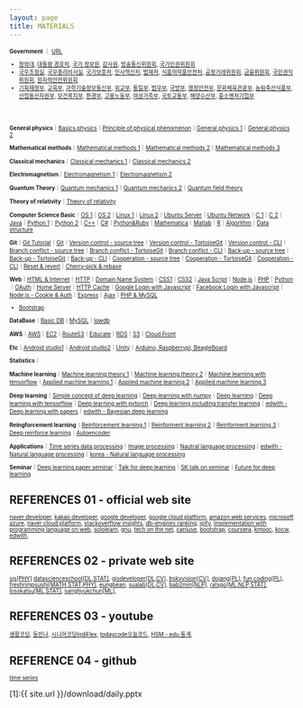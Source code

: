 ```yaml
---
layout: page
title: MATERIALS
---
```


<div style="font-size:70%;">

**Government** ｜ <a href="https://www1.president.go.kr/about/government-organization" target="_blank">URL</a>

- <a href='https://www1.president.go.kr/about/organization' target="_blank">청와대</a>, <a href='http://www.pss.go.kr/site/homepage/menu/viewMenu?menuid=001006007' target="_blank">대통령 경호처</a>,  <a href='https://www.nis.go.kr:4016/main.do' target="_blank">국가 정보원</a>, <a href='http://www.bai.go.kr/bai/html/intro/organ/organizationchart.do?mdex=bai83' target="_blank">감사원</a>, <a href='https://kcc.go.kr/user/organoHR.do?page=A04060100&dc=K06050100' target="_blank">방송통신위원회</a>, <a href='https://www.humanrights.go.kr/site/organ/index?menuid=001005001007' target="_blank">국가인권위원회</a>
- <a href='http://www.opm.go.kr/opm/office/group01.do' target="_blank">국무조정실</a>, <a href='http://www.opm.go.kr/opm/office/group02.do' target="_blank">국무총리비서실</a>, <a href='https://www.mpva.go.kr/mpva/main.do' target="_blank">국가보훈처</a>, <a href='http://www.mpm.go.kr/mpm/about/aboutorg/orgchart/' target="_blank">인사혁신처</a>, <a href='https://www.moleg.go.kr/menu.es?mid=a10705010000' target="_blank">법제처</a>, <a href='https://www.mfds.go.kr/wpge/m_270/de010705l0001.do' target="_blank">식품의약품안전처</a>, <a href='http://www.ftc.go.kr/www/contents.do?key=348' target="_blank">공정거래위원회</a>, <a href='http://www.fsc.go.kr/about/org_list.jsp?menu=7140200' target="_blank">금융위원회</a>, <a href='http://www.acrc.go.kr/acrc/introorgan/H_OrgGuide.do?command=move&menuId=050605' target="_blank">국민권익위원회</a>, <a href='https://www.nssc.go.kr/ko/cms/FR_CON/index.do?MENU_ID=110' target="_blank">원자력안전위원회</a>
- <a href='http://www.moef.go.kr/mi/orgnzt/org.do;jsessionid=drxQZO-70JMhD9NJR9GOKf2g.node30?bbsId=MOSFBBS_000000000097&menuNo=9040100' target="_blank">기획재정부</a>, <a href='https://www.moe.go.kr/sub/info.do?page=0604&m=0604&s=moe' target="_blank">교육부</a>, <a href='https://www.msit.go.kr/web/msipContents/contents.do?mId=MTAzOA==' target="_blank">과학기술정보통신부</a>, <a href='http://www.mofa.go.kr/www/pgm/m_4276/uss/org/orgcht.do?type=list' target="_blank">외교부</a>, <a href='https://www.unikorea.go.kr/unikorea/about/organization/headquarters/' target="_blank">통일부</a>, <a href='http://www.moj.go.kr/moj/265/subview.do' target="_blank">법무부</a>, <a href='http://www.mnd.go.kr/cop/dept/deptInfo2.do?siteId=mnd&id=mnd_060501000000' target="_blank">국방부</a>, <a href='https://www.mois.go.kr/frt/sub/a07/orgranFunction/screen.do' target="_blank">행정안전부</a>, <a href='https://www.mcst.go.kr/kor/s_about/organ/main/mainOrgan.jsp' target="_blank">문화체육관광부</a>, <a href='http://www.mafra.go.kr/mafra/437/subview.do' target="_blank">농림축산식품부</a>, <a href='http://www.motie.go.kr/motie/mi/on/headquarters/organizationUser/headquartersView.do' target="_blank">산업통산자원부</a>, <a href='http://www.mohw.go.kr/react/sg/ssg0101mn.jsp?PAR_MENU_ID=05&MENU_ID=050201' target="_blank">보건복지부</a>, <a href='http://me.go.kr/home/web/index.do?menuId=10427' target="_blank">환경부</a>, <a href='http://www.moel.go.kr/agency/org/ministry/list.do' target="_blank">고용노동부</a>, <a href='http://www.mogef.go.kr/mi/osg/mi_osg_s001.do' target="_blank">여성가족부</a>, <a href='http://www.molit.go.kr/USR/WPGE0201/m_212/DTL.jsp' target="_blank">국토교통부</a>, <a href='http://www.mof.go.kr/content/view.do?menuKey=630&contentKey=6' target="_blank">해양수산부</a>, <a href='https://www.mss.go.kr/site/smba/ex/organchart/organchart_office_org.do' target="_blank">중소벤처기업부</a>



<br><br><br>
**General physics**｜<a href='https://www.youtube.com/channel/UCmgRYMK5d65PbjN8qkjAUBA/playlists' target="_blank">Basics physics</a>｜<a href='https://www.youtube.com/playlist?list=PL9A47564559299240&feature=plcp' target="_blank">Principle of physical phenomenon</a>｜<a href='https://www.youtube.com/playlist?list=PL64B5F3F1CE0810A7&feature=plcp' target="_blank">General physics 1</a>｜<a href='https://www.youtube.com/playlist?list=PL4D242F3BA8DD1153&feature=plcp' target="_blank">General physics 2</a>

**Mathematical methods**｜<a href='https://www.youtube.com/playlist?list=PLF2319B301C23A64D&feature=plpp' target="_blank">Mathematical methods 1</a>｜<a href='https://www.youtube.com/playlist?list=PLSN_PltQeOyhynRBr2oYjq7Ts4c2C3LMH' target="_blank">Mathematical methods 2</a>｜<a href='https://www.youtube.com/playlist?list=PLFD724D6F9BC133E6&feature=plcp' target="_blank">Mathematical methods 3</a>

**Classical mechanics**｜<a href='https://www.youtube.com/playlist?list=PL64B5F3F1CE0810A7&feature=plcp' target="_blank">Classical mechanics 1</a>｜<a href='https://www.youtube.com/playlist?list=PL4D242F3BA8DD1153&feature=plcp' target="_blank">Classical mechanics 2</a>

**Electromagnetism**｜<a href='https://www.youtube.com/playlist?list=PLSN_PltQeOygYMgaiszAPg-_W783IDYqc' target="_blank">Electromagnetism 1</a>｜<a href='https://www.youtube.com/playlist?list=PLSN_PltQeOyhmU0BxXcav7zxfTSB3VcB_' target="_blank">Electromagnetism 2</a>

**Quantum Theory**｜<a href='https://www.youtube.com/playlist?list=PLSN_PltQeOyj8D9X90HncuOrjyNdqp4wD' target="_blank">Quantum mechanics 1</a>｜<a href='https://www.youtube.com/playlist?list=PLSN_PltQeOyhV9W-c7VvhwkTx9LuYqy9l' target="_blank">Quantum mechanics 2</a>｜<a href='https://www.youtube.com/playlist?list=PLSN_PltQeOyj47rUKiSLjpQ_mVrhWAhJ9' target="_blank">Quantum field theory</a>

**Theory of relativity**｜<a href='https://www.youtube.com/playlist?list=PLx9iooiAr6WHa8sHIV1ORPJSj4JFWoF2X' target="_blank">Theory of relativity</a>

**Computer Science Basic**｜<a href="https://www.youtube.com/playlist?list=PLRx0vPvlEmdCpDmUS-azJTey03BE76eI_" target="_blank">OS 1</a>｜<a href="https://www.youtube.com/playlist?list=PLBrGAFAIyf5rby7QylRc6JxU5lzQ9c4tN" target="_blank">OS 2</a>｜<a href='https://www.youtube.com/playlist?list=PLuHgQVnccGMBT57a9dvEtd6OuWpugF9SH' target="_blank">Linux 1</a>｜<a href="https://www.youtube.com/playlist?list=PLq8wAnVUcTFU9zLWK-dHWrvTJ0PF8Y0Sf" target="_blank">Linux 2</a>｜<a href="https://www.youtube.com/playlist?list=PLTJfebMjBKSLO3z11Npf2tNCfXMsHlWBu" target="_blank">Ubuntu Server</a>｜<a href="https://www.youtube.com/playlist?list=PLTJfebMjBKSLoDzWovpLgkBm7L1wR0iMn" target="_blank">Ubuntu Network</a>｜<a href='https://www.youtube.com/playlist?list=PLRx0vPvlEmdDNHeulKC6JM25MmZVS_3nT' target="_blank">C 1</a>｜<a href='https://www.youtube.com/playlist?list=PLa9dKeCAyr7jsbboqbsSnsTIVds0Dl3Ec' target="_blank">C 2</a>｜<a href='https://www.youtube.com/playlist?list=PLRx0vPvlEmdBjfCADjCc41aD4G0bmdl4R' target="_blank">Java</a>｜<a href='https://www.youtube.com/playlist?list=PLGPF8gvWLYyontH0PECIUFFUdvATXWQEL' target="_blank">Python 1</a>｜<a href='https://www.youtube.com/playlist?list=PLa9dKeCAyr7iWPMclcDxbnlTjQ2vjdIDD' target="_blank">Python 2</a>｜<a href='' target="_blank">C++</a>｜<a href='' target="_blank">C#</a>｜<a href='https://www.youtube.com/playlist?list=PLuHgQVnccGMA0lO0qip6Phh6UL73TS0es' target="_blank">Python&Ruby</a>｜<a href='https://www.youtube.com/playlist?list=PLU53e7oUT8pEbDM9pq_KiIjWwH0Y_-h4W' target="_blank">Mathematica</a>｜<a href='' target="_blank">Matlab</a>｜<a href='https://www.youtube.com/playlist?list=PLSEvxm6HLvZnH71B0UEWwEuUjKcAahYaz' target="_blank">R</a>｜<a href='https://www.youtube.com/playlist?list=PLRx0vPvlEmdDHxCvAQS1_6XV4deOwfVrz' target="_blank">Algorithm</a>｜<a href='https://www.youtube.com/playlist?list=PLuHgQVnccGMDsWOOn_P0EmAWB8DArS3Fk' target="_blank">Data structure</a>

**Git**｜<a href='https://www.youtube.com/playlist?list=PLRx0vPvlEmdD5FLIdwTM4mKBgyjv4no81' target="_blank">Git Tutorial</a>｜<a href='https://www.youtube.com/playlist?list=PLuHgQVnccGMCNJESahrVV-uYGMNYK_vMf' target="_blank">Git</a>｜<a href='https://www.youtube.com/playlist?list=PLuHgQVnccGMCejd1l8C8oyZSYQDtkMRAg' target="_blank">Version control - source tree</a>｜<a href='https://www.youtube.com/playlist?list=PLuHgQVnccGMAJNEeZuqT0equeiO19Rnb8' target="_blank">Version control - TortoiseGit</a>｜<a href='https://www.youtube.com/playlist?list=PLuHgQVnccGMATJK16UJ9Fjay0ozrSZKiI' target="_blank">Version control - CLI</a>｜<a href='https://www.youtube.com/playlist?list=PLuHgQVnccGMCWlMygyYg9XjCIjESUbW4b' target="_blank">Branch conflict - source tree</a>｜<a href='https://www.youtube.com/playlist?list=PLuHgQVnccGMDGeVxPyzqs3_Gl-PY8hZu_' target="_blank">Branch conflict - TortoiseGit</a>｜<a href='https://www.youtube.com/playlist?list=PLuHgQVnccGMDU5eAzOz2dZ9KXJF6dkNg3' target="_blank">Branch conflict - CLI</a>｜<a href='https://www.youtube.com/playlist?list=PLuHgQVnccGMDjSIM2YwqKB2NLX2DF98CZ' target="_blank">Back-up - source tree</a>｜<a href='https://www.youtube.com/playlist?list=PLuHgQVnccGMA-hn2E3T7_WVC5iEQ-wotv' target="_blank">Back-up - TortoiseGit</a>｜<a href='https://www.youtube.com/playlist?list=PLuHgQVnccGMBJr3eVXGvYHDvGNcogEy7v' target="_blank">Back-up - CLI</a>｜<a href='https://www.youtube.com/playlist?list=PLuHgQVnccGMCeAdpRidv18VRVS8mqzFdS' target="_blank">Cooperation - source tree</a>｜<a href='https://www.youtube.com/playlist?list=PLuHgQVnccGMD5s1GzHB2FlZKLOUS5TeRp' target="_blank">Cooperation - TortoiseGit</a>｜<a href='https://www.youtube.com/playlist?list=PLuHgQVnccGMA4LgLoH07e7uEbRbi92Dd2' target="_blank">Cooperation - CLI</a>｜<a href='https://www.youtube.com/playlist?list=PLuHgQVnccGMAvTJlPGzizAkyqXfZ9IyY8' target="_blank">Reset & revert</a>｜<a href='https://www.youtube.com/playlist?list=PLuHgQVnccGMAb_nOiego7BqfKTRcXsUrB' target="_blank">Cherry-pick & rebase</a>

**Web**｜<a href='https://www.youtube.com/playlist?list=PLuHgQVnccGMDZP7FJ_ZsUrdCGH68ppvPb' target="_blank">HTML & Internet</a>｜<a href='https://www.youtube.com/playlist?list=PLuHgQVnccGMBd-v_DjNm61EBaDpYZSV1Z' target="_blank">HTTP</a>｜<a href='https://www.youtube.com/playlist?list=PLuHgQVnccGMCI75J-rC8yZSVGZq3gYsFp' target="_blank">Domain Name System</a>｜<a href='https://www.youtube.com/playlist?list=PLuHgQVnccGMAnWgUYiAW2cTzSBywFO75B' target="_blank">CSS1</a>｜<a href='https://www.youtube.com/playlist?list=PLuHgQVnccGMDaVaBmkX0qfB45R_bYrV62' target="_blank">CSS2</a>｜<a href='https://www.youtube.com/playlist?list=PLuHgQVnccGMBB348PWRN0fREzYcYgFybf' target="_blank">Java Script</a>｜<a href='https://www.youtube.com/playlist?list=PLuHgQVnccGMA9QQX5wqj6ThK7t2tsGxjm' target="_blank">Node.js<a>｜<a href='https://www.youtube.com/playlist?list=PLuHgQVnccGMAMMNByX8Bf1BkVrShBhj1I' target="_blank">PHP</a>｜<a href='https://www.youtube.com/playlist?list=PLuHgQVnccGMDMxfZEpLbzHPZUEwObEaZq' target="_blank">Python</a>｜<a href='https://www.youtube.com/playlist?list=PLuHgQVnccGMA4guyznDlykFJh28_R08Q-' target="_blank">OAuth</a>｜<a href='https://www.youtube.com/playlist?list=PLuHgQVnccGMA52uRBmSwqcvtI5IMoFclJ' target="_blank">Home Server</a>｜<a href='https://www.youtube.com/playlist?list=PLuHgQVnccGMAM6VAWEKtaUnvzePCxnUVo' target="_blank">HTTP Cache</a>｜<a href='https://www.youtube.com/playlist?list=PLuHgQVnccGMDIS9KwExvFLTJDGKRDb77R' target="_blank">Google Login with Javascript</a>｜<a href='https://www.youtube.com/playlist?list=PLuHgQVnccGMDCFBNG3boPfI_g_9tleMvA' target="_blank">Facebook Login with Javascript</a>｜<a href='https://www.youtube.com/playlist?list=PLuHgQVnccGMDo8561VLWTZox8Zs3K7K_m' target="_blank">Node.js - Cookie & Auth</a>｜<a href='https://www.youtube.com/playlist?list=PLuHgQVnccGMAGOQu8CBDO9hn-FXFmm4Wp' target="_blank">Express</a>｜<a href='https://www.youtube.com/playlist?list=PLuHgQVnccGMA9-1PvblBehoGg7Pu1lg6q' target="_blank">Ajax</a>｜<a href='https://www.youtube.com/playlist?list=PLuHgQVnccGMA5836CvWfieEQy0T0ov6Jh' target="_blank">PHP & MySQL</a>
- <a href="https://www.youtube.com/playlist?list=PLRx0vPvlEmdAZ-wT8pwVJn5GBp5a5aVGy">Bootstrap</a>
  
**DataBase**｜<a href='https://www.youtube.com/playlist?list=PLuHgQVnccGMBe0848t2_ZUgFNJdanOA_I' target="_blank">Basic DB</a>｜<a href='https://www.youtube.com/playlist?list=PLuHgQVnccGMCgrP_9HL3dAcvdt8qOZxjW' target="_blank">MySQL</a>｜<a href='https://www.youtube.com/playlist?list=PLuHgQVnccGMBy7UdMzqj-YsyaM1Gc7SQT' target="_blank">lowdb</a>

**AWS**｜<a href='https://www.youtube.com/playlist?list=PLuHgQVnccGMDNWIEgnXjaZ3jgbIo5zQGi' target="_blank">AWS</a>｜<a href='https://www.youtube.com/playlist?list=PLuHgQVnccGMC5AYnBg8ffg5utOLwEj4fZ' target="_blank">EC2</a>｜<a href='https://www.youtube.com/playlist?list=PLuHgQVnccGMCas8a4f0uIg5X4uERoG6gb' target="_blank">Route53</a>｜<a href='https://www.youtube.com/playlist?list=PLuHgQVnccGMAp9YSO2J5VBWLJewTPn_0_' target="_blank">Educate</a>｜<a href='https://www.youtube.com/playlist?list=PLuHgQVnccGMBtHZf9Nt1SSlANoRi5cbOw' target="_blank">RDS</a>｜<a href='https://www.youtube.com/playlist?list=PLuHgQVnccGMCFHj64mNZxlbeNWOYUpua4' target="_blank">S3</a>｜<a href='https://www.youtube.com/playlist?list=PLuHgQVnccGMDMQ1my6bVT-BPoo0LvnQMa' target="_blank">Cloud Front</a>

**Etc**｜<a href='https://www.youtube.com/playlist?list=PLRx0vPvlEmdB6sCgj_jubp8KPb1ni0VOC' target="_blank">Android studio1</a>｜<a href='https://www.youtube.com/playlist?list=PLRx0vPvlEmdD862e43ADbvDeGPUZKDuqL' target="_blank">Android studio2</a>｜<a href='https://www.youtube.com/playlist?list=PLRx0vPvlEmdAfwnKLSdcKUCwZHWcv1aVc' target="_blank">Unity</a>｜<a href='https://www.youtube.com/playlist?list=PLf8roV9OYDiHCOrnXIlbrzbeQ0pJsaH8v' target="_blank">Arduino, Raspberrypi, BeagleBoard</a>



**Statistics**｜

**Machine learning**｜<a href='https://www.youtube.com/playlist?list=PLbhbGI_ppZISMV4tAWHlytBqNq1-lb8bz' target="_blank">Machine learning theory 1</a>｜<a href='https://www.youtube.com/playlist?list=PLbhbGI_ppZIRPeAjprW9u9A46IJlGFdLn' target="_blank">Machine learning theory 2</a>｜<a href='https://www.youtube.com/playlist?list=PLRx0vPvlEmdAbnmLH9yh03cw9UQU_o7PO' target="_blank">Machine learning with tensorflow</a>｜<a href='https://www.youtube.com/playlist?list=PLBXuLgInP-5m_vn9ycXHRl7hlsd1huqmS' target="_blank">Applied machine learning 1</a>｜<a href='https://www.youtube.com/playlist?list=PLVNY1HnUlO241gILgQloWAs0xrrkqQfKe' target="_blank">Applied machine learning 2</a>｜<a href='https://www.youtube.com/playlist?list=PL-xmlFOn6TULrmwkXjRCDAas0ixd_NtyK' target="_blank">Applied machine learning 3</a>

**Deep learning**｜<a href='https://www.youtube.com/playlist?list=PLIsZjwy2fs1-5czElfcOe16dGGGBQ6PUM' target="_blank">Simple concept of deep learning</a>｜<a href='https://www.youtube.com/watch?v=-JWv0ed9R5g&list=PLsS-TVNjbU7clDOjpAZKud3uG8APHDq_M&index=2&t=0s' target="_blank">Deep learning with numpy</a>｜<a href='https://www.youtube.com/playlist?list=PLlMkM4tgfjnLSOjrEJN31gZATbcj_MpUm' target="_blank">Deep learning</a>｜<a href='https://www.youtube.com/playlist?list=PLQ28Nx3M4Jrguyuwg4xe9d9t2XE639e5C' target="_blank">Deep learning with tensorflow</a>｜<a href='https://www.youtube.com/watch?v=7eldOrjQVi0&list=PLQ28Nx3M4JrhkqBVIXg-i5_CVVoS1UzAv' target="_blank">Deep learning with pytorch</a>｜<a href='https://www.youtube.com/playlist?list=PLS8gIc2q83OjStGjdTF2LZtc0vefCAbnX' target="_blank">Deep learning including transfer learning</a>｜<a href="https://www.edwith.org/deeplearningchoi/joinLectures/10979" target="_blank">edwith - Deep learning with papers</a>｜<a href="https://www.edwith.org/bayesiandeeplearning/joinLectures/14426" target="_blank">edwith - Bayesian deep learning</a>


**Reingforcement learning**｜<a href='https://www.youtube.com/playlist?list=PLlMkM4tgfjnKsCWav-Z2F-MMFRx-2gMGG' target="_blank">Reinforcement learning 1</a>｜<a href='https://www.youtube.com/playlist?list=PLXziV1DL41ognSWZBuRNigZWdezlisyic' target="_blank">Reinforment learning 2</a>｜<a href='https://www.youtube.com/playlist?list=PLpRS2w0xWHTcTZyyX8LMmtbcMXpd3s4TU' target="_blank">Reinforment learning 3</a>｜<a href='https://www.youtube.com/playlist?list=PLpRS2w0xWHTcxz2Oj8yVOKrJJBiPCpl-a' target="_blank">Deep reinforce learning</a>｜<a href='https://www.youtube.com/playlist?list=PLCsGBQ3i2iIWOssGekIwgic0DxmDA9-ya' target="_blank">Autoencoder</a>


**Applications**｜<a href='https://www.youtube.com/playlist?list=PLxmi9rDs4EYo65U39vp_Y_J7AJh43cCC_' target="_blank">Time series data processing</a>｜<a href='https://www.youtube.com/playlist?list=PL1Kb3QTCLIVtyOuMgyVgT-OeW0PYXl3j5' target="_blank">Image processing</a>｜<a href='https://www.youtube.com/playlist?list=PLVNY1HnUlO26qqZznHVWAqjS1fWw0zqnT' target="_blank">Nautral language processing</a>｜<a href="https://www.edwith.org/deepnlp/joinLectures/17363" target="_blank">edwith - Natural language processing</a>｜<a href="https://www.youtube.com/channel/UCPq01cgCcEwhXl7BvcwIQyg" target="_blank">korea - Natural language processing</a>


**Seminar**｜<a href='https://www.youtube.com/playlist?list=PLlMkM4tgfjnJhhd4wn5aj8fVTYJwIpWkS' target="_blank">Deep learning paper seminar</a>｜<a href='https://www.youtube.com/playlist?list=PL0oFI08O71gKEXITQ7OG2SCCXkrtid7Fq' target="_blank">Talk for deep learning</a>｜<a href='https://www.youtube.com/playlist?list=PLhGeMZBOfrVxy65faz3tsoixEJforU2e-' target="_blank">SK talk on seminar</a>｜<a href='https://www.youtube.com/playlist?list=PLPZxAIaT7oTjX6FtwoOylYjiOTsb8HXje' target="_blank">Future for deep learning</a>



# REFERENCES 01 - official web site

<a href="https://developers.naver.com/main/" target="_blank">naver developer</a>, 
<a href="https://developers.kakao.com/" target="_blank">kakao developer</a>, 
<a href="https://developers.google.com/" target="_blank">google developer</a>, 
<a href="https://cloud.google.com/" target="_blank">google cloud platform</a>, 
<a href="https://aws.amazon.com/" target="_blank">amazon web services</a>, 
<a href="https://azure.microsoft.com/en-us/" target="_blank">microsoft azure</a>, 
<a href="https://www.ncloud.com/" target="_blank">naver cloud platform</a>, 
<a href="https://insights.stackoverflow.com/" target="_blank">stackoverflow insights</a>, 
<a href="https://db-engines.com/en/ranking" target="_blank">db-engines ranking</a>, 
<a href="https://www.ipify.org/" target="_blank">ipify</a>, 
<a href="https://repl.it/" target="_blank">Implementation with programming language on web</a>, 
<a href="https://www.sololearn.com/" target="_blank">sololearn</a>, 
<a href="http://www.gnu.org/home.en.html" target="_blank">gnu</a>, 
<a href="https://www.techonthenet.com/index.php" target="_blank">tech on the net</a>, 
<a href="https://caniuse.com/" target="_blank">caniuse</a>,
<a href="https://getbootstrap.com/" target="_blank">bootstrap</a>,
<a href="https://www.coursera.org/" target="_blank">coursera</a>, 
<a href="http://www.kmooc.kr/" target="_blank">kmooc</a>, 
<a href="http://www.kocw.net/home/index.do" target="_blank">kocw</a>, 
<a href="https://www.edwith.org/" target="_blank">edwith</a>,

# REFERENCES 02 - private web site

<a href="http://hepth.hanyang.ac.kr/~sjs/index.html" target="_blank">sjs[PHY]</a>
<a href="https://datascienceschool.net/" target="_blank">datascienceschool[DL,STAT]</a>, 
<a href="http://www.gisdeveloper.co.kr/" target="_blank">gisdeveloper[DL,CV]</a>, 
<a href="https://bskyvision.com/" target="_blank">bskyvision[CV]</a>, 
<a href="https://dojang.io/course/index.php?categoryid=1" target="_blank">dojang[PL]</a>, 
<a href="https://www.fun-coding.org/index.html" target="_blank">fun coding[PL]</a>, 
<a href="https://freshrimpsushi.tistory.com/" target="_blank">freshrimpsushi[MATH,STAT,PHY]</a>, 
<a href="https://eungbean.github.io/index.html" target="_blank">eungbean</a>, 
<a href="http://research.sualab.com/" target="_blank">sualab[DL,CV]</a>,
<a href="https://bab2min.tistory.com/category/%ED%94%84%EB%A1%9C%EA%B7%B8%EB%9E%98%EB%B0%8D/NLP?page=1" target="_blank">bab2min[NLP]</a>,
<a href="https://ratsgo.github.io/blog/categories/" target="_blank">ratsgo[ML,NLP,STAT]</a>,
<a href="https://losskatsu.github.io/categories/list#" target="_blank">losskatsu[ML,STAT]</a>,
<a href="http://sanghyukchun.github.io/57/" target="_blank">sanghyukchun[ML]</a>,


# REFERENCES 03 - youtube

<a href="https://www.youtube.com/user/egoing2/playlists" target="_blank">생활코딩</a>, 
<a href="https://www.youtube.com/channel/UChflhu32f5EUHlY7_SetNWw/playlists" target="_blank">동빈나</a>, 
<a href="https://www.youtube.com/channel/UCei9IGoBLCRShZaBb_RN_IA/playlists" target="_blank">시니어코딩IndiFlex</a>, 
<a href="https://www.youtube.com/channel/UCLR3sD0KB_dWpvcsrLP0aUg/playlists" target="_blank">todaycode오늘코드</a>, 
<a href="https://www.youtube.com/channel/UCVrs4KiLQz_gvVWWK1pKR1g/playlists" target="_blank">HSM - edu 통계</a>, 

# REFERENCE 04 - github
<a href="https://github.com/cheonbi?tab=repositories" target="_blank">time series</a>

</div>


[1]:{{ site.url }}/download/daily.pptx

